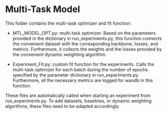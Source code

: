 # Multi-Task Model

This folder contains the multi-task optimizer and fit function:

- MTL_MODEL_OPT.py: multi-task optimizer. Based on the parameters provided in the dictionary in run_experiments.py, this function connects the convenient dataset with the corresponding backbone, losses, and metrics. Furthermore, it collects the weights and the losses provided by the convenient dynamic weighting algorithm. 

- Experiment_Fit.py: custom fit function for the experiments. Calls the multi-task optimizer for each batch during the number of epochs specified by the parameter dictionary in run_experiments.py. Furthermore, all the necessary metrics are logged for wandb in this function. 

These files are automatically called when starting an experiment from run_experiments.py. To add datasets, baselines, or dynamic weighting algorithms, these files need to be adapted accordingly. 
